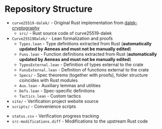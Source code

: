 # Repository Structure

- `curve25519-dalek/` - Original Rust implementation from [dalek-cryptography][dalek]
  - `src/` - Rust source code of curve25519-dalek
- `Curve25519Dalek/` - Lean formalization and proofs
  - `Types.lean` - Type definitions extracted from Rust (**automatically updated by Aeneas and must not be manually edited**)
  - `Funs.lean` - Function definitions extracted from Rust (**automatically updated by Aeneas and must not be manually edited**)
  - `TypesExternal.lean` - Definition of types external to the crate
  - `FunsExternal.lean` - Definition of functions external to the crate
  - `Specs/` - Spec theorems (together with proofs), folder structure coincides with Rust modules
  - `Aux.lean` - Auxiliary lemmas and utilities
  - `Defs.lean` - Spec-specific definitions
  - `Tactics.lean` - Custom tactics
- `site/` - Verification project website source
- `scripts/` - Convenience scripts
<!-- - `Curve25519Dalek.lean` - Main entry point for the Lean project -->
<!-- - `lakefile.toml` - Lean project configuration -->
- `status.csv` - Verification progress tracking
- `src-modifications.diff` - Modifications to the upstream Rust code

[dalek]: https://github.com/dalek-cryptography/curve25519-dalek
